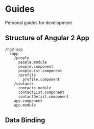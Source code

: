 # Guides
Personal guides for development
## Structure of Angular 2 App
```
/ng2-app
  /app
    /people
      people.module
      people.component
      peopleList.component
      /profile
        profile.component
    /contacts
      contacts.module
      contactList.component
      contactDetail.component
    app.component
    app.module
```
## Data Binding
